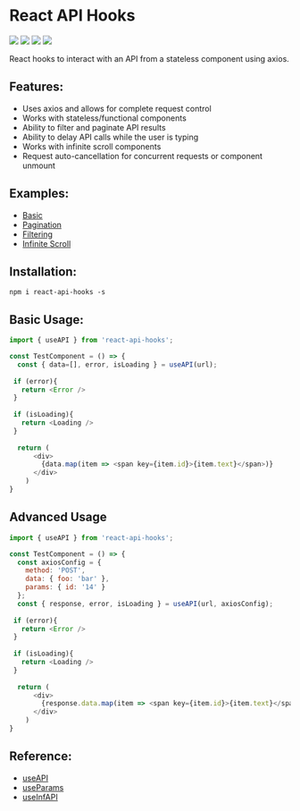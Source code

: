 # React API Hooks
![](https://img.shields.io/bundlephobia/minzip/react-api-hooks.svg)
![](https://img.shields.io/github/license/abwalters/react-api-hooks.svg)
![](https://img.shields.io/badge/React-%5E16.8.0-green.svg)
![](https://img.shields.io/badge/axios-%5E0.17.1-green.svg)

React hooks to interact with an API from a stateless component using axios.

## Features:
 - Uses axios and allows for complete request control
 - Works with stateless/functional components
 - Ability to filter and paginate API results
 - Ability to delay API calls while the user is typing
 - Works with infinite scroll components
 - Request auto-cancellation for concurrent requests or component unmount

## Examples:
- [Basic](https://react-api-hooks.abwalters.now.sh/examples/basic/)
- [Pagination](https://react-api-hooks.abwalters.now.sh/examples/pagination/)
- [Filtering](https://react-api-hooks.abwalters.now.sh/examples/filter/)
- [Infinite Scroll](https://react-api-hooks.abwalters.now.sh/examples/inf-scroll/)

## Installation:
```
npm i react-api-hooks -s
```

## Basic Usage:
```javascript
import { useAPI } from 'react-api-hooks';

const TestComponent = () => {
  const { data=[], error, isLoading } = useAPI(url);
  
 if (error){
   return <Error />
 }
        
 if (isLoading){
   return <Loading />
 }
    
  return (
      <div>
        {data.map(item => <span key={item.id}>{item.text}</span>)}
      </div>
    )
}
```

## Advanced Usage
```javascript
import { useAPI } from 'react-api-hooks';

const TestComponent = () => {
  const axiosConfig = {
    method: 'POST',
    data: { foo: 'bar' },
    params: { id: '14' }
  };
  const { response, error, isLoading } = useAPI(url, axiosConfig);
  
 if (error){
   return <Error />
 }
        
 if (isLoading){
   return <Loading />
 }
    
  return (
      <div>
        {response.data.map(item => <span key={item.id}>{item.text}</span>)}
      </div>
    )
}
```

## Reference:

- [useAPI](https://react-api-hooks.abwalters.now.sh/reference/use-api/)
- [useParams](https://react-api-hooks.abwalters.now.sh/reference/use-params/)
- [useInfAPI](https://react-api-hooks.abwalters.now.sh/reference/use-inf-api/)

